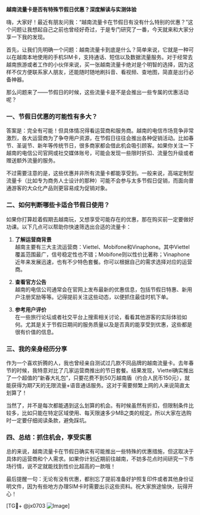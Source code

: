 **越南流量卡是否有特殊节假日优惠？深度解读与实测体验**

嗨，大家好！最近有朋友问我：“越南流量卡在节假日有没有什么特别的优惠？”这个问题让我想起自己之前也曾经好奇过，于是专门研究了一番，今天就来和大家分享一下我的发现。

首先，让我们先明确一个问题：越南流量卡到底是什么？简单来说，它就是一种可以在越南本地使用的手机SIM卡，支持通话、短信以及数据流量服务。对于经常去越南旅游或者工作的小伙伴来说，买一张越南流量卡绝对是个明智的选择，因为这样不仅方便联系家人朋友，还能随时随地刷抖音、看视频、查地图，简直是出行必备神器。

那么问题来了——节假日的时候，这些流量卡是不是会推出一些专属的优惠活动呢？

### 一、节假日优惠的可能性有多大？
答案是：完全有可能！但具体情况得看运营商和服务商。越南的电信市场竞争非常激烈，各大运营商为了争夺用户资源，在节假日往往会推出各种促销活动。比如春节、圣诞节、新年等传统节日，很多商家都会借此机会吸引顾客。如果你关注一下越南的电信公司官网或社交媒体账号，可能会发现一些限时折扣、流量包升级或者赠送额外流量的服务。

不过需要注意的是，这些优惠并非所有流量卡都能享受到。一般来说，高端定制型流量卡（比如专为商务人士设计的那种）可能不会参与太多节假日促销，而面向普通游客的大众化产品则更容易成为促销对象。

### 二、如何判断哪些卡适合节假日使用？
如果你打算趁着假期去越南玩，又想享受可能存在的优惠，那在购买前一定要做好功课。以下几点可以帮助你快速筛选出合适的流量卡：

1. **了解运营商背景**  
   越南主要有三大主流运营商：Viettel、Mobifone和Vinaphone。其中Viettel覆盖范围最广，信号稳定性也不错；Mobifone则以性价比著称；Vinaphone近年来发展迅速，也有不少特色套餐。你可以根据自己的需求选择对应的运营商。

2. **查看官方公告**  
   越南的电信公司通常会在官网上发布最新的优惠信息，包括节假日特惠、新用户注册奖励等等。记得提前关注这些动态，以便抓住最佳时机下单。

3. **参考用户评价**  
   在一些旅行论坛或者社交平台上搜索相关讨论，看看其他游客的实际体验如何。尤其是关于节假日期间的服务质量以及是否真的能享受到优惠，这些都是很有价值的信息。

### 三、我的亲身经历分享
作为一个喜欢折腾的人，我也曾经亲自测试过几款不同品牌的越南流量卡。去年春节的时候，我特意对比了几家运营商推出的节日套餐。结果发现，Viettel确实推出了一个超值的“新春大礼包”，只要花费不到50万越南盾（约合人民币150元），就能获得为期7天的无限流量+语音通话服务。这对于需要频繁上网的人来说简直太划算了！

当然了，并不是每次都能遇到这么划算的机会。有时候虽然有折扣，但限制条件比较多，比如只能在特定区域使用、每天限速多少MB之类的规定。所以大家在选购时一定要仔细阅读条款，避免踩坑。

### 四、总结：抓住机会，享受实惠
总的来说，越南流量卡在节假日确实有可能推出一些特殊的优惠措施，但这取决于具体的运营商和个人需求。如果你计划近期前往越南，不妨多花点时间研究一下市场行情，说不定就能找到性价比超高的一款哦！

最后提醒一句：无论有没有优惠，都别忘了提前准备好护照复印件或者其他身份证明文件，因为有些地方办理SIM卡时需要出示这些资料。祝大家旅途愉快，玩得开心！

[TG💪+ @jx0703 ![Image](https://github.com/user-attachments/assets/dbca1d08-cadb-493c-b0ec-ad6f7a83f270)]